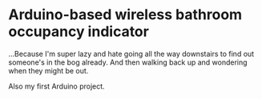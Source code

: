 # Arduino-based wireless bathroom occupancy indicator

...Because I'm super lazy and hate going all the way downstairs to find out someone's in the bog already. And then walking back up and wondering when they might be out.

Also my first Arduino project.
